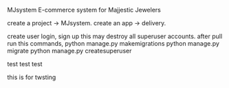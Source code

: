 MJsystem
E-commerce system for Majjestic Jewelers

create a project -> MJsystem. create an app -> delivery.

create user login, sign up this may destroy all superuser accounts. after pull run this commands, 
python manage.py makemigrations 
python manage.py migrate 
python manage.py createsuperuser


test test test


this is for twsting
